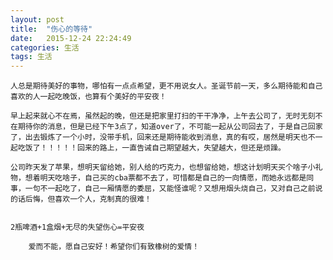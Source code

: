 ```yaml
---
layout: post
title:  "伤心的等待"
date:   2015-12-24 22:24:49
categories: 生活
tags: 生活
---
```


	人总是期待美好的事物，哪怕有一点点希望，更不用说女人。圣诞节前一天，多么期待能和自己喜欢的人一起吃晚饭，也算有个美好的平安夜！

	早上起来就心不在焉，虽然起的晚，但还是把家里打扫的干干净净，上午去公司了，无时无刻不在期待你的消息，但是已经下午3点了，知道over了，不可能一起从公司回去了，于是自己回家了，出去锻炼了一个小时，没带手机，回来还是期待能收到消息，真的有哎，居然是明天也不一起吃饭了！！！！！回来的路上，一直告诫自己期望越大，失望越大，但还是烦躁。

	公司昨天发了苹果，想明天留给她，别人给的巧克力，也想留给她，想这计划明天买个啥子小礼物，想着明天吃啥子，自己买的cba票都不去了，可惜都是自己的一向情愿，而她永远都是同事，一句不一起吃了，自己一厢情愿的委屈，又能怪谁呢？又想用烟头烧自己，又对自己之前说的话后悔，但喜欢一个人，克制真的很难！


	2瓶啤酒+1盒烟+无尽的失望伤心=平安夜

        爱而不能，愿自己安好！希望你们有致橡树的爱情！
